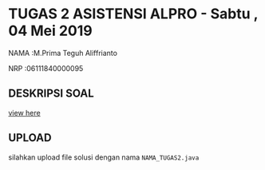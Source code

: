 # TUGAS 2 ASISTENSI ALPRO - Sabtu , 04 Mei 2019
NAMA  :M.Prima Teguh Aliffrianto

NRP   :06111840000095  


## DESKRIPSI SOAL
[view here](https://github.com/asistensi-matematika/tugas2/blob/master/soal.ipynb)
## UPLOAD 
silahkan upload file solusi dengan nama `NAMA_TUGAS2.java` 

